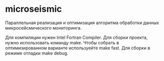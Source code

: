 microseismic
============

Параллельная реализация и оптимизация алгоритма обработки данных микросейсмического мониторинга.

Для компиляции нужен Intel Fortran Compiler. Для сборки проекта, нужно использовать команду make. 
Чтобы собрать в оптимизированном варианте используейте make fast. Для сборки в режиме отладки make debug.
